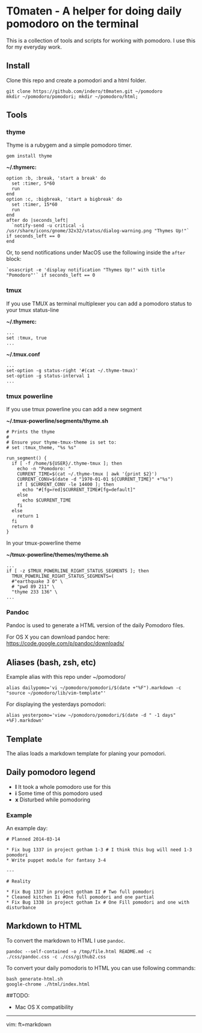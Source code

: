 # T0maten - A helper for doing daily pomodoro on the terminal

This is a collection of tools and scripts for working with pomodoro. I use this for my everyday work.

## Install

Clone this repo and create a pomodori and a html folder.

    git clone https://github.com/indero/t0maten.git ~/pomodoro
    mkdir ~/pomodoro/pomodori; mkdir ~/pomodoro/html;

## Tools

### thyme
Thyme is a rubygem and a simple pomodoro timer.

    gem install thyme

**~/.thymerc:**

    option :b, :break, 'start a break' do
      set :timer, 5*60
      run
    end
    option :c, :bigbreak, 'start a bigbreak' do
      set :timer, 15*60
      run
    end
    after do |seconds_left|
      `notify-send -u critical -i /usr/share/icons/gnome/32x32/status/dialog-warning.png "Thymes Up!"` if seconds_left == 0
    end

Or, to send notifications under MacOS use the following inside the `after` block:

    `osascript -e 'display notification "Thymes Up!" with title "Pomodoro"'` if seconds_left == 0


### tmux

If you use TMUX as terminal multiplexer you can add a pomodoro status to your
tmux status-line

**~/.thymerc:**

    ...
    set :tmux, true
    ...

**~/.tmux.conf**

    ...
    set-option -g status-right '#(cat ~/.thyme-tmux)'
    set-option -g status-interval 1
    ...

### tmux powerline

If you use tmux powerline you can add a new segment

**~/.tmux-powerline/segments/thyme.sh**

    # Prints the thyme
    #
    # Ensure your thyme-tmux-theme is set to:
    # set :tmux_theme, "%s %s"

    run_segment() {
      if [ -f /home/${USER}/.thyme-tmux ]; then
        echo -n "Pomodoro: "
        CURRENT_TIME=$(cat ~/.thyme-tmux | awk '{print $2}')
        CURRENT_CONV=$(date -d "1970-01-01 ${CURRENT_TIME}" +"%s")
        if [ $CURRENT_CONV -le 14400 ]; then
          echo "#[fg=red]$CURRENT_TIME#[fg=default]"
        else
          echo $CURRENT_TIME
        fi
      else
        return 1
      fi
      return 0
    }

In your tmux-powerline theme

**~/tmux-powerline/themes/mytheme.sh**

    ...
    if [ -z $TMUX_POWERLINE_RIGHT_STATUS_SEGMENTS ]; then
      TMUX_POWERLINE_RIGHT_STATUS_SEGMENTS=(
      #"earthquake 3 0" \
      # "pwd 89 211" \
      "thyme 233 136" \
    ...

### Pandoc

Pandoc is used to generate a HTML version of the daily Pomodoro files.

For OS X you can download pandoc here: https://code.google.com/p/pandoc/downloads/

## Aliases (bash, zsh, etc)

Example alias with this repo under ~/pomodoro/

    alias dailypomo='vi ~/pomodoro/pomodori/$(date +"%F").markdown -c "source ~/pomodoro/lib/vim-template"'

For displaying the yesterdays pomodori:

    alias yesterpomo='view ~/pomodoro/pomodori/$(date -d " -1 days" +%F).markdown'

## Template

The alias loads a markdown template for planing your pomodori.

## Daily pomodoro legend

* **I** It took a whole pomodoro use for this
* **i** Some time of this pomodoro used
* **x** Disturbed while pomodoring

### Example

An example day:

    # Planned 2014-03-14

    * Fix bug 1337 in project gotham 1-3 # I think this bug will need 1-3 pomodori
    * Write puppet module for fantasy 3-4

    ---

    # Reality

    * Fix Bug 1337 in project gotham II # Two full pomodori
    * Cleaned kitchen Ii #One full pomodori and one partial
    * Fix Bug 1338 in project gotham Ix # One Fill pomodori and one with disturbance

## Markdown to HTML

To convert the markdown to HTML I use ```pandoc```.

    pandoc --self-contained -o /tmp/file.html README.md -c ./css/pandoc.css -c ./css/github2.css

To convert your daily pomodoris to HTML you can use following commands:

```
bash generate-html.sh
google-chrome ./html/index.html
```

##TODO:
* Mac OS X compatibility

---

vim: ft=markdown
